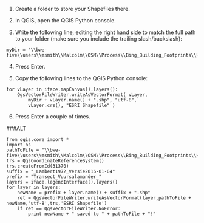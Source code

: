 1. Create a folder to store your Shapefiles there.

2. In QGIS, open the QGIS Python console.

3. Write the following line, editing the right hand side to match the full path to your folder (make sure you include the trailing slash/backslash):
```
myDir = '\\bwe-five\\users\\msmith\\Malcolm\\OSM\\Process\\Bing_Building_Footprints\\Hawaii\SHP\\'
```
4. Press Enter.

5. Copy the following lines to the QGIS Python console:

```
for vLayer in iface.mapCanvas().layers():
    QgsVectorFileWriter.writeAsVectorFormat( vLayer, 
        myDir + vLayer.name() + ".shp", "utf-8", 
        vLayer.crs(), "ESRI Shapefile" )
```
6. Press Enter a couple of times.

###ALT
```
from qgis.core import *
import os
pathToFile = "\\bwe-five\\users\\msmith\\Malcolm\\OSM\\Process\\Bing_Building_Footprints\\Hawaii\SHP\\"
trs = QgsCoordinateReferenceSystem()
trs.createFromId(31370)
suffix = "_Lambert1972_Versie2016-01-04"
prefix = "Transect_Vuursalamander_"
layers = iface.legendInterface().layers()
for layer in layers:
    newName = prefix + layer.name() + suffix + ".shp"
    ret = QgsVectorFileWriter.writeAsVectorFormat(layer,pathToFile + newName,'utf-8',trs,'ESRI Shapefile')
    if ret == QgsVectorFileWriter.NoError:
        print newName + " saved to " + pathToFile + "!"
```
